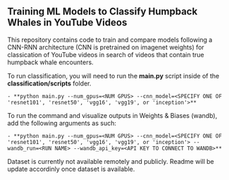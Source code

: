 ## Training ML Models to Classify Humpback Whales in YouTube Videos

This repository contains code to train and compare models following a CNN-RNN architecture (CNN is pretrained on imagenet weights) for classication of YouTube videos in search of videos that contain true humpback whale encounters.

To run classification, you will need to run the **main.py** script inside of the **classification/scripts** folder. 

    - **python main.py --num_gpus=<NUM GPUS> --cnn_model=<SPECIFY ONE OF 'resnet101', 'resnet50', 'vgg16', 'vgg19', or 'inception'>**

To run the command and visualize outputs in Weights & Biases (wandb), add the following arguments as such:

    - **python main.py --num_gpus=<NUM GPUS> --cnn_model=<SPECIFY ONE OF 'resnet101', 'resnet50', 'vgg16', 'vgg19', or 'inception'> --wandb_run=<RUN NAME> --wandb_api_key=<API KEY TO CONNECT TO WANDB>**

Dataset is currently not available remotely and publicly. Readme will be update accordinly once dataset is available. 